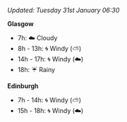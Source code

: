 *Updated: Tuesday 31st January 06:30*

**Glasgow**

* 7h: :cloud: Cloudy
* 8h - 13h: :cyclone: Windy (:partly_sunny:)
* 14h - 17h: :cyclone: Windy (:cloud:)
* 18h: :umbrella: Rainy

**Edinburgh**

* 7h - 14h: :cyclone: Windy (:partly_sunny:)
* 15h - 18h: :cyclone: Windy (:cloud:)
